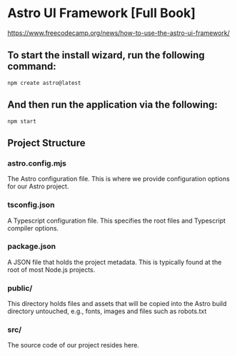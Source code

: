 # Astro UI Framework [Full Book]

https://www.freecodecamp.org/news/how-to-use-the-astro-ui-framework/

## To start the install wizard, run the following command:

`npm create astro@latest`

## And then run the application via the following:

`npm start`

## Project Structure

### astro.config.mjs

The Astro configuration file. This is where we provide
configuration options for our Astro project.

### tsconfig.json

A Typescript configuration file. This specifies the root files and Typescript compiler options.

### package.json

A JSON file that holds the project metadata.
This is typically found at the root of most Node.js projects.

### public/

This directory holds files and assets that will be copied into
the Astro build directory untouched, e.g., fonts, images and
files such as robots.txt

### src/

The source code of our project resides here.
